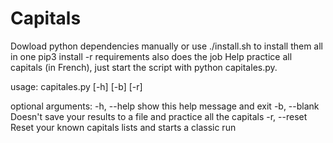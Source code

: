 # Capitals
Dowload python dependencies manually or use ./install.sh to install them all in one
pip3 install -r requirements also does the job
Help practice all capitals (in French), just start the script with python capitales.py.

usage: capitales.py [-h] [-b] [-r]

optional arguments:
  -h, --help   show this help message and exit
  -b, --blank  Doesn't save your results to a file and practice all the capitals
  -r, --reset  Reset your known capitals lists and starts a classic run
